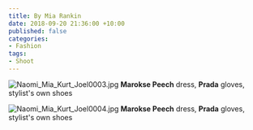 ```yaml
---
title: By Mia Rankin
date: 2018-09-20 21:36:00 +10:00
published: false
categories:
- Fashion
tags:
- Shoot
---
```


![Naomi_Mia_Kurt_Joel0003.jpg](/uploads/Naomi_Mia_Kurt_Joel0003.jpg)
**Marokse Peech** dress, **Prada** gloves, stylist's own shoes

![Naomi_Mia_Kurt_Joel0004.jpg](/uploads/Naomi_Mia_Kurt_Joel0004.jpg)
**Marokse Peech** dress, **Prada** gloves, stylist's own shoes

